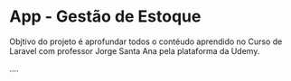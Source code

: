 # App - Gestão de Estoque

Objtivo do projeto é aprofundar todos o contéudo aprendido no Curso de Laravel com professor Jorge Santa Ana pela plataforma da Udemy.

....